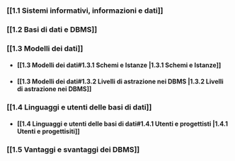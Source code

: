 ### [[1.1 Sistemi informativi, informazioni e dati]]

### [[1.2 Basi di dati e DBMS]]

### [[1.3 Modelli dei dati]]
- #### [[1.3 Modelli dei dati#1.3.1 Schemi e Istanze |1.3.1 Schemi e Istanze]]
- #### [[1.3 Modelli dei dati#1.3.2 Livelli di astrazione nei DBMS |1.3.2 Livelli di astrazione nei DBMS]]

### [[1.4 Linguaggi e utenti delle basi di dati]]
- #### [[1.4 Linguaggi e utenti delle basi di dati#1.4.1 Utenti e progettisti |1.4.1 Utenti e progettisiti]]

### [[1.5 Vantaggi e svantaggi dei DBMS]]